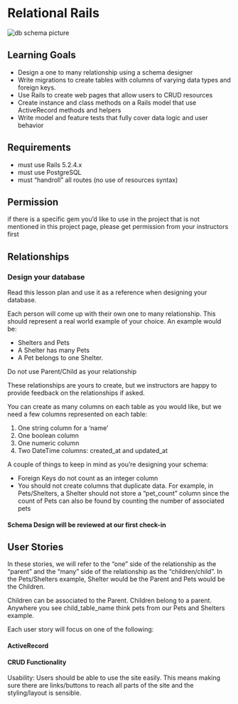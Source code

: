 # Relational Rails

![db schema picture](https://i.imgur.com/4rELQfh.png)

## Learning Goals
- Design a one to many relationship using a schema designer
- Write migrations to create tables with columns of varying data types and foreign keys.
- Use Rails to create web pages that allow users to CRUD resources
- Create instance and class methods on a Rails model that use ActiveRecord methods and helpers
- Write model and feature tests that fully cover data logic and user behavior

## Requirements
- must use Rails 5.2.4.x
- must use PostgreSQL
- must “handroll” all routes (no use of resources syntax)

## Permission
if there is a specific gem you’d like to use in the project that is not mentioned in this project page, please get permission from your instructors first

## Relationships

### Design your database

Read this lesson plan and use it as a reference when designing your database.

Each person will come up with their own one to many relationship. This should represent a real world example of your choice. An example would be:

- Shelters and Pets
- A Shelter has many Pets
- A Pet belongs to one Shelter.

Do not use Parent/Child as your relationship

These relationships are yours to create, but we instructors are happy to provide feedback on the relationships if asked.

You can create as many columns on each table as you would like, but we need a few columns represented on each table:

1. One string column for a ‘name’
1. One boolean column
1. One numeric column
1. Two DateTime columns: created_at and updated_at

A couple of things to keep in mind as you’re designing your schema:

- Foreign Keys do not count as an integer column
- You should not create columns that duplicate data. For example, in Pets/Shelters, a Shelter should not store a “pet_count” column since the count of Pets can also be found by counting the number of associated pets

#### Schema Design will be reviewed at our first check-in

## User Stories
In these stories, we will refer to the “one” side of the relationship as the “parent” and the “many” side of the relationship as the “children/child”. In the Pets/Shelters example, Shelter would be the Parent and Pets would be the Children.

Children can be associated to the Parent. Children belong to a parent. Anywhere you see child_table_name think pets from our Pets and Shelters example.

Each user story will focus on one of the following:

#### ActiveRecord

#### CRUD Functionality

Usability: Users should be able to use the site easily. This means making sure there are links/buttons to reach all parts of the site and the styling/layout is sensible.
